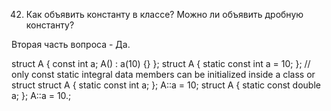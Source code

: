 42. Как объявить константу в классе? Можно ли объявить дробную константу?

Вторая часть вопроса - Да.

struct A { const int a; A() : a(10) {} };
struct A { static const int a = 10; }; // only const static integral data members can be initialized inside a class or struct
struct A { static const int a; }; A::a = 10;
struct A { static const double a; }; A::a = 10.;
